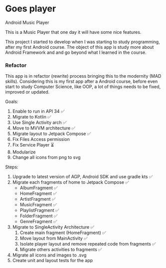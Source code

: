 # Goes player
Android Music Player

This is a Music Player that one day it will have some nice features.

This project I started to develop when I was starting to study programming, after my first Android course.
The object of this app is study more about Android Framework and and go beyond what I learned in the course.

### Refactor
This app is in refactor (rewrite) process bringing this to the modernity (MAD skills).
Considering this is my first app after a Android course, before even start to study Computer Science, like OOP, a lot of things needs to be fixed, improved or updated.

Goals:
1. Enable to run in API 34 ✅
2. Migrate to Kotlin ✅
3. Use Single Activity arch ✅
4. Move to MVVM architecture ✅
5. Migrate layout to Jetpack Compose ✅
6. Fix Files Access permission
7. Fix Service Player ⏳
8. Modularize
9. Change all icons from png to svg

Steps:
1. Upgrade to latest version of AGP, Android SDK and use gradle kts ✅
2. Migrate each fragments of home to Jetpack Compose ✅
    - AlbumFragment ✅
    - HomeFragment ✅
    - ArtistFragment ✅
    - MusicFragment ✅
    - PlaylistFragment ✅
    - FolderFragment ✅
    - GenreFragment ✅
3. Migrate to SingleActivity Architecture ✅
   1. Create main fragment (HomeFragment) ✅
   2. Move layout from MainActivity ✅
   3. Isolate player layout and remove repeated code from fragments ✅
   4. Migrate others activities to fragments ✅
4. Migrate all icons and images to .svg
5. Create unit and layout tests for the app